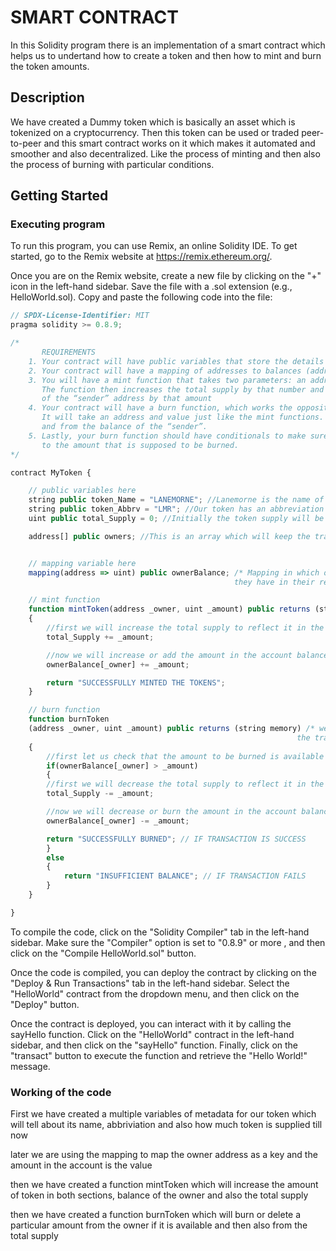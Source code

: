 # SMART CONTRACT

In this Solidity program there is an implementation of a smart contract which helps us to undertand how to create a token and then how to mint and burn the token amounts.

## Description

We have created a Dummy token which is basically an asset which is tokenized on a cryptocurrency. Then this token can be used or traded peer-to-peer and this smart contract works on it which makes it automated and smoother and also decentralized. Like the process of minting and then also the process of burning with particular conditions.

## Getting Started

### Executing program

To run this program, you can use Remix, an online Solidity IDE. To get started, go to the Remix website at https://remix.ethereum.org/.

Once you are on the Remix website, create a new file by clicking on the "+" icon in the left-hand sidebar. Save the file with a .sol extension (e.g., HelloWorld.sol). Copy and paste the following code into the file:

```javascript
// SPDX-License-Identifier: MIT
pragma solidity >= 0.8.9;

/*
       REQUIREMENTS
    1. Your contract will have public variables that store the details about your coin (Token Name, Token Abbrv., Total Supply)
    2. Your contract will have a mapping of addresses to balances (address => uint)
    3. You will have a mint function that takes two parameters: an address and a value. 
       The function then increases the total supply by that number and increases the balance 
       of the “sender” address by that amount
    4. Your contract will have a burn function, which works the opposite of the mint function, as it will destroy tokens. 
       It will take an address and value just like the mint functions. It will then deduct the value from the total supply 
       and from the balance of the “sender”.
    5. Lastly, your burn function should have conditionals to make sure the balance of "sender" is greater than or equal 
       to the amount that is supposed to be burned.
*/

contract MyToken {

    // public variables here
    string public token_Name = "LANEMORNE"; //Lanemorne is the name of our token
    string public token_Abbrv = "LMR"; //Our token has an abbreviation LMR
    uint public total_Supply = 0; //Initially the token supply will be 0 and it will increase as address are minted with these tokens

    address[] public owners; //This is an array which will keep the track of addresses of owners


    // mapping variable here
    mapping(address => uint) public ownerBalance; /* Mapping in which our key is address of the owners and value is the amount 
                                                  they have in their respective accounts*/

    // mint function
    function mintToken(address _owner, uint _amount) public returns (string memory)
    {
        //first we will increase the total supply to reflect it in the overall changes
        total_Supply += _amount; 

        //now we will increase or add the amount in the account balance of the respective owner
        ownerBalance[_owner] += _amount;  

        return "SUCCESSFULLY MINTED THE TOKENS"; 
    }

    // burn function
    function burnToken
    (address _owner, uint _amount) public returns (string memory) /* we are using a return string to display whether the
                                                                the transaction is successful or not */
    {
        //first let us check that the amount to be burned is available in owner's account or not
        if(ownerBalance[_owner] > _amount)
        {
        //first we will decrease the total supply to reflect it in the overall changes
        total_Supply -= _amount; 

        //now we will decrease or burn the amount in the account balance of the respective owner
        ownerBalance[_owner] -= _amount;

        return "SUCCESSFULLY BURNED"; // IF TRANSACTION IS SUCCESS
        }
        else
        {
            return "INSUFFICIENT BALANCE"; // IF TRANSACTION FAILS
        }   
    }

}

```

To compile the code, click on the "Solidity Compiler" tab in the left-hand sidebar. Make sure the "Compiler" option is set to "0.8.9" or more , and then click on the "Compile HelloWorld.sol" button.

Once the code is compiled, you can deploy the contract by clicking on the "Deploy & Run Transactions" tab in the left-hand sidebar. Select the "HelloWorld" contract from the dropdown menu, and then click on the "Deploy" button.

Once the contract is deployed, you can interact with it by calling the sayHello function. Click on the "HelloWorld" contract in the left-hand sidebar, and then click on the "sayHello" function. Finally, click on the "transact" button to execute the function and retrieve the "Hello World!" message.

### Working of the code

First we have created a multiple variables of metadata for our token which will tell about its name, abbriviation and also how much token is supplied till now

later we are using the mapping to map the owner address as a key and the amount in the account is the value

then we have created a function mintToken which will increase the amount of token in both sections, balance of the owner and also the total supply

then we have created a function burnToken which will burn or delete a particular amount from the owner if it is available and then also from the total supply

